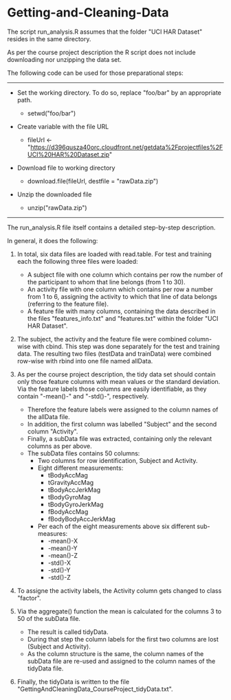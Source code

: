 Getting-and-Cleaning-Data
=========================

The script run_analysis.R assumes that the folder "UCI HAR Dataset" resides in the same directory.

As per the course project description the R script does not include downloading nor unzipping the data set.

The following code can be used for those preparational steps:
___________________________________________________________________________________________________________
* Set the working directory. To do so, replace "foo/bar" by an appropriate path.
  * setwd("foo/bar")

* Create variable with the file URL
  * fileUrl <- "https://d396qusza40orc.cloudfront.net/getdata%2Fprojectfiles%2FUCI%20HAR%20Dataset.zip"

* Download file to working directory
  * download.file(fileUrl, destfile = "rawData.zip")

* Unzip the downloaded file
  * unzip("rawData.zip")

___________________________________________________________________________________________________________

The run_analysis.R file itself contains a detailed step-by-step description.

In general, it does the following:

1) In total, six data files are loaded with read.table. For test and training each the following three files
   were loaded:
   * A subject file with one column which contains per row the number of the participant to whom that line 
     belongs (from 1 to 30). 
   * An activity file with one column which contains per row a number from 1 to 6, assigning the activity to 
     which that line of data belongs (referring to the feature file).
   * A feature file with many columns, containing the data described in the files "features_info.txt" and 
     "features.txt" within the folder "UCI HAR Dataset".
     
2) The subject, the activity and the feature file were combined column-wise with cbind. 
   This step was done separately for the test and training data.
   The resulting two files (testData and trainData) were combined row-wise with rbind into one file named allData.
   
3) As per the course project description, the tidy data set should contain only those feature columns with 
   mean values or the standard deviation. Via the feature labels those columns are easily identifiable, 
   as they contain "-mean()-" and "-std()-", respectively.
   * Therefore the feature labels were assigned to the column names of the allData file.
   * In addition, the first column was labelled "Subject" and the second column "Activity".
   * Finally, a subData file was extracted, containing only the relevant columns as per above.
   * The subData files contains 50 columns:
     * Two columns for row identification, Subject and Activity.
     * Eight different measurements:
        * tBodyAccMag
        * tGravityAccMag
        * tBodyAccJerkMag
        * tBodyGyroMag
        * tBodyGyroJerkMag
        * fBodyAccMag
        * fBodyBodyAccJerkMag
     * Per each of the eight measurements above six different sub-measures:
        * -mean()-X
        * -mean()-Y
        * -mean()-Z
        * -std()-X
        * -std()-Y
        * -std()-Z
        
4) To assigne the activity labels, the Activity column gets changed to class "factor".

5) Via the aggregate() function the mean is calculated for the columns 3 to 50 of the subData file.
   * The result is called tidyData.
   * During that step the column labels for the first two columns are lost (Subject and Activity).
   * As the column structure is the same, the column names of the  subData file are re-used and assigned
     to the column names of the tidyData file.
     
6) Finally, the tidyData is written to the file "GettingAndCleaningData_CourseProject_tidyData.txt".
